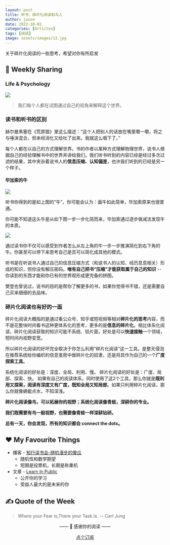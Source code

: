 ```yaml
---
layout: post
title: 听书、碎片化阅读和鸟人
author: jason
date: 2022-10-02
categories: [Articles]
tags: [阅读]
image: assets/images/13.jpg
---
```

关于碎片化阅读的一些思考，希望对你有所启发

## 🎯 Weekly Sharing
### Life & Psychology
![](https://imgs.zhubai.love/cd6bfbb52a7e4cb3b9f5d84cd856f50a.png)
> 我们每个人都在试图通过自己的视角来解释这个世界。

### 读书和听书的区别
赫尔曼黑塞在《荒原狼》里这么描述：“这个人把别人的话放在嘴里嚼一嚼，将之与唾沫混合，但未经消化又给吐了出来。我就这么咽下了。”

每个人都在以自己的方式理解世界。书的作者以某种方式理解物理世界，说书人根据自己的经验理解书中的世界并讲给我们。我们听书听到的内容已经是经过多次过滤的结果，其中夹杂着说书人的**信息压缩、认知偏差**，也许我们听到的已经是另一个样子。

#### 毕加索的牛
![](https://imgs.zhubai.love/e7939a2223be4bc8b22c5b6ac94a2b2d.png)

听书你得到的是如上图的“牛”，你可能会认为：画牛如此简单，毕加索原来也很普通。

你可能不知道这头牛是从如下图一步一步化简而来，毕加索通过逐步做减法发现牛的本质。

![](https://imgs.zhubai.love/2ecc9bb12cd94c68b8b9e9b2a6c7f803.png)

通过读书你不仅可以感受到作者怎么从左上角的牛一步一步推演简化到右下角的牛。你甚至可以停下来思考自己是否可以简化成其他的模式。

听书是在听说书人通过自己的信息压缩方式（和说书人的认知、经历息息相关）形成的知识，但你没有解压密码。**唯有自己把书“压缩”才能获取属于自己的知识** -- 你读到的东西才能和你已有的世界观形成更完备的拼图。

樊登也曾说过，说书的目的是帮你了解更多的书，如果你觉得书不错，还是需要自己买来细细的去品味。

### 碎片化阅读也有好的一面
碎片化阅读大概指的是通过看公众号、知乎或短视频等相对**碎片化的思考**内容，而不是花整块时间看书这种更体系化的思考，更多的是**信息的碎片化**。相比体系化阅读，碎片化阅读获取的知识可能不系统、较片面，好处是可以**快速接触**一个领域，短时间内视野变宽。

所以碎片化阅读的好坏完全取决于你怎么利用“碎片化阅读”这一工具。是整天侵泡在推荐系统给你编织的信息茧房中做碎片化的奴隶，还是将其作为自己的一个**广度探索工具**。

系统化阅读的好处是：深度、全局、利用、慢。
碎片化阅读的好处是：广度、局部、探索、快。
如果有自己的阅读体系，同时使用了这2个工具，那么你就是**既利用又探索，阅读有深度又有广度，既知全局又知局部**。如果只利用碎片化阅读，那么你就像蜻蜓点水，不知深浅。


**碎片化阅读像鸟，可以拓展你的视野；系统化阅读像青蛙，深耕你的专业。**

**我们既需要有鸟一般视野，也需要像青蛙一样深耕钻研。**

**总有一天，你会发现，所有的知识都会 connect the dots。**

## ♥️ My Favourite Things
- 播客 - [知行读书会-随机漫步的傻瓜](https://www.xiaoyuzhoufm.com/episode/60f8185dfc5d26f06578cedc)
    - 随机性和数学期望
    - 短期是投票机，长期是称重机
- 文章 - [Learn In Public](https://www.swyx.io/learn-in-public/)
    - 公开你的学习
    - 受益人最大的是未来的你

## ✍️ Quote of the Week
> Where your Fear is,There your Task is. -- Carl Jung

<center>
<p>—— 💌 感谢你的阅读 ——</p>

<a target="_blank" href="https://explorer.zhubai.love/" class="btn btn-danger">点个订阅</a>
</center>